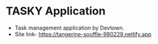 # TASKY Application

- Task management application by Devtown.
- Site link- https://tangerine-souffle-980229.netlify.app
